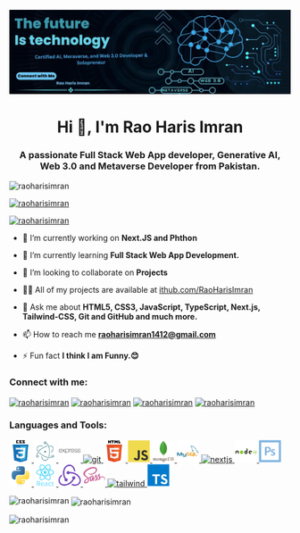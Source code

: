 ![Logo](https://github.com/RaoHarisImran/RaoHarisImran/blob/5b9cd8459253062b49a2e1716201e2073c80a749/Blue%20Geometric%20Technology%20LinkedIn%20Banner%20(1).jpg)
<h1 align="center">Hi 👋, I'm Rao Haris Imran</h1>
<h3 align="center">A passionate Full Stack Web App developer, Generative AI, Web 3.0 and Metaverse Developer from Pakistan.</h3>

<p align="left"> <img src="https://komarev.com/ghpvc/?username=raoharisimran&label=Profile%20views&color=0e75b6&style=flat" alt="raoharisimran" /> </p>

<p align="left"> <a href="https://github.com/ryo-ma/github-profile-trophy"><img src="https://github-profile-trophy.vercel.app/?username=raoharisimran" alt="raoharisimran" /></a> </p>

<p align="left"> <a href="https://twitter.com/raoharisimran" target="blank"><img src="https://img.shields.io/twitter/follow/raoharisimran?logo=twitter&style=for-the-badge" alt="raoharisimran" /></a> </p>

- 🔭 I’m currently working on **Next.JS and Phthon**

- 🌱 I’m currently learning **Full Stack Web App Development.**

- 👯 I’m looking to collaborate on **Projects**

- 👨‍💻 All of my projects are available at [ithub.com/RaoHarisImran](ithub.com/RaoHarisImran)

- 💬 Ask me about **HTML5, CSS3, JavaScript, TypeScript, Next.js, Tailwind-CSS, Git and GitHub and much more.**

- 📫 How to reach me **raoharisimran1412@gmail.com**

- ⚡ Fun fact **I think I am Funny.😊**

<h3 align="left">Connect with me:</h3>
<p align="left">
<a href="https://twitter.com/raoharisimran" target="blank"><img align="center" src="https://raw.githubusercontent.com/rahuldkjain/github-profile-readme-generator/master/src/images/icons/Social/twitter.svg" alt="raoharisimran" height="30" width="40" /></a>
<a href="https://linkedin.com/in/raoharisimran" target="blank"><img align="center" src="https://raw.githubusercontent.com/rahuldkjain/github-profile-readme-generator/master/src/images/icons/Social/linked-in-alt.svg" alt="raoharisimran" height="30" width="40" /></a>
<a href="https://fb.com/raoharisimran" target="blank"><img align="center" src="https://raw.githubusercontent.com/rahuldkjain/github-profile-readme-generator/master/src/images/icons/Social/facebook.svg" alt="raoharisimran" height="30" width="40" /></a>
<a href="https://instagram.com/raoharisimran" target="blank"><img align="center" src="https://raw.githubusercontent.com/rahuldkjain/github-profile-readme-generator/master/src/images/icons/Social/instagram.svg" alt="raoharisimran" height="30" width="40" /></a>
</p>

<h3 align="left">Languages and Tools:</h3>
<p align="left"> <a href="https://www.w3schools.com/css/" target="_blank" rel="noreferrer"> <img src="https://raw.githubusercontent.com/devicons/devicon/master/icons/css3/css3-original-wordmark.svg" alt="css3" width="40" height="40"/> </a> <a href="https://www.electronjs.org" target="_blank" rel="noreferrer"> <img src="https://raw.githubusercontent.com/devicons/devicon/master/icons/electron/electron-original.svg" alt="electron" width="40" height="40"/> </a> <a href="https://expressjs.com" target="_blank" rel="noreferrer"> <img src="https://raw.githubusercontent.com/devicons/devicon/master/icons/express/express-original-wordmark.svg" alt="express" width="40" height="40"/> </a> <a href="https://git-scm.com/" target="_blank" rel="noreferrer"> <img src="https://www.vectorlogo.zone/logos/git-scm/git-scm-icon.svg" alt="git" width="40" height="40"/> </a> <a href="https://www.w3.org/html/" target="_blank" rel="noreferrer"> <img src="https://raw.githubusercontent.com/devicons/devicon/master/icons/html5/html5-original-wordmark.svg" alt="html5" width="40" height="40"/> </a> <a href="https://developer.mozilla.org/en-US/docs/Web/JavaScript" target="_blank" rel="noreferrer"> <img src="https://raw.githubusercontent.com/devicons/devicon/master/icons/javascript/javascript-original.svg" alt="javascript" width="40" height="40"/> </a> <a href="https://www.mongodb.com/" target="_blank" rel="noreferrer"> <img src="https://raw.githubusercontent.com/devicons/devicon/master/icons/mongodb/mongodb-original-wordmark.svg" alt="mongodb" width="40" height="40"/> </a> <a href="https://www.mysql.com/" target="_blank" rel="noreferrer"> <img src="https://raw.githubusercontent.com/devicons/devicon/master/icons/mysql/mysql-original-wordmark.svg" alt="mysql" width="40" height="40"/> </a> <a href="https://nextjs.org/" target="_blank" rel="noreferrer"> <img src="https://cdn.worldvectorlogo.com/logos/nextjs-2.svg" alt="nextjs" width="40" height="40"/> </a> <a href="https://nodejs.org" target="_blank" rel="noreferrer"> <img src="https://raw.githubusercontent.com/devicons/devicon/master/icons/nodejs/nodejs-original-wordmark.svg" alt="nodejs" width="40" height="40"/> </a> <a href="https://www.photoshop.com/en" target="_blank" rel="noreferrer"> <img src="https://raw.githubusercontent.com/devicons/devicon/master/icons/photoshop/photoshop-line.svg" alt="photoshop" width="40" height="40"/> </a> <a href="https://www.python.org" target="_blank" rel="noreferrer"> <img src="https://raw.githubusercontent.com/devicons/devicon/master/icons/python/python-original.svg" alt="python" width="40" height="40"/> </a> <a href="https://reactjs.org/" target="_blank" rel="noreferrer"> <img src="https://raw.githubusercontent.com/devicons/devicon/master/icons/react/react-original-wordmark.svg" alt="react" width="40" height="40"/> </a> <a href="https://redux.js.org" target="_blank" rel="noreferrer"> <img src="https://raw.githubusercontent.com/devicons/devicon/master/icons/redux/redux-original.svg" alt="redux" width="40" height="40"/> </a> <a href="https://sass-lang.com" target="_blank" rel="noreferrer"> <img src="https://raw.githubusercontent.com/devicons/devicon/master/icons/sass/sass-original.svg" alt="sass" width="40" height="40"/> </a> <a href="https://tailwindcss.com/" target="_blank" rel="noreferrer"> <img src="https://www.vectorlogo.zone/logos/tailwindcss/tailwindcss-icon.svg" alt="tailwind" width="40" height="40"/> </a> <a href="https://www.typescriptlang.org/" target="_blank" rel="noreferrer"> <img src="https://raw.githubusercontent.com/devicons/devicon/master/icons/typescript/typescript-original.svg" alt="typescript" width="40" height="40"/> </a> </p>

<p><img align="left" src="https://github-readme-stats.vercel.app/api/top-langs?username=raoharisimran&show_icons=true&locale=en&layout=compact" alt="raoharisimran" /></p>

<p>&nbsp;<img align="center" src="https://github-readme-stats.vercel.app/api?username=raoharisimran&show_icons=true&locale=en" alt="raoharisimran" /></p>

<p><img align="center" src="https://github-readme-streak-stats.herokuapp.com/?user=raoharisimran&" alt="raoharisimran" /></p>

